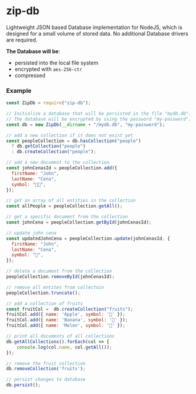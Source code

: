 # zip-db
Lightweight JSON based Database implementation for NodeJS, which is designed for a small volume of stored data.
No additional Database drivers are required.

**The Database will be**:
- persisted into the local file system
- encrypted with `aes-256-ctr`
- compressed

### Example
```JavaScript
const ZipDb = require("zip-db");

// Initialize a database that will be persisted in the file "mydb.db".
// The database will be encrypted by using the password "my-password".
const db = new ZipDb(__dirname + "/mydb.db", "my-password");

// add a new collection if it does not exist yet
const peopleCollection = db.hasCollection("people")
  ? db.getCollection("people")
  : db.createCollection("people");

// add a new document to the collection
const johnCenasId = peopleCollection.add({
  firstName: "John",
  lastName: "Cena",
  symbol: "💪🏻",
});

// get an array of all entities in the collection
const allPeople = peopleCollection.getAll();

// get a specific document from the collection
const johnCena = peopleCollection.getById(johnCenasId);

// update john cena
const updatedJohnCena = peopleCollection.update(johnCenasId, {
  firstName: "John",
  lastName: "Cena",
  symbol: "🥊",
});

// delete a document from the collection
peopleCollection.removeById(johnCenasId);

// remove all entites from collectoin
peopleCollection.truncate();

// add a collection of fruits
const fruitCol =  db.createCollection("fruits");
fruitCol.add({ name: 'Apple', symbol: '🍎' });
fruitCol.add({ name: 'Banana', symbol: '🍌' });
fruitCol.add({ name: 'Melon', symbol: '🍉' });

// print all documents of all collections
db.getAllCollections().forEach(col => {
    console.log(col.name, col.getAll());
});

// remove the fruit collection
db.removeCollection('fruits');

// persist changes to database
db.persist();
```
